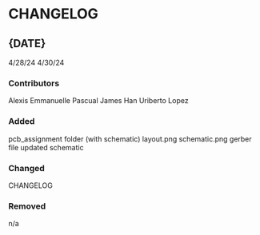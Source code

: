 # CHANGELOG

## {DATE}
4/28/24
4/30/24
### Contributors
Alexis Emmanuelle Pascual 
James Han 
Uriberto Lopez

### Added
pcb_assignment folder (with schematic) 
layout.png 
schematic.png 
gerber file 
updated schematic 

### Changed
CHANGELOG

### Removed
n/a
